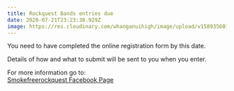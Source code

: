 ```yaml
---
title: Rockquest Bands entries due
date: 2020-07-21T23:23:38.929Z
image: https://res.cloudinary.com/whanganuihigh/image/upload/v1589356011/Events/smokefree_rockquest_online_poster_2020_horizontal.jpg
---
```

You need to have completed the online registration form by this date.

Details of how and what to submit will be sent to you when you enter.

For more information go to:  
[Smokefreerockquest Facebook Page](https://www.facebook.com/pg/rockquest/posts/)